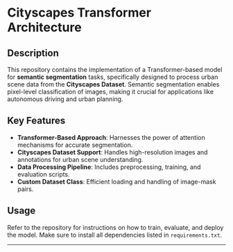 # Cityscapes Transformer Architecture

## Description
This repository contains the implementation of a Transformer-based model for **semantic segmentation** tasks, specifically designed to process urban scene data
from the **Cityscapes Dataset**. Semantic segmentation enables pixel-level classification of images, making it crucial for applications like autonomous driving 
and urban planning.

## Key Features
- **Transformer-Based Approach**: Harnesses the power of attention mechanisms for accurate segmentation.
- **Cityscapes Dataset Support**: Handles high-resolution images and annotations for urban scene understanding.
- **Data Processing Pipeline**: Includes preprocessing, training, and evaluation scripts.
- **Custom Dataset Class**: Efficient loading and handling of image-mask pairs.

## Usage
Refer to the repository for instructions on how to train, evaluate, and deploy the model. Make sure to install all dependencies listed in `requirements.txt`.

---
